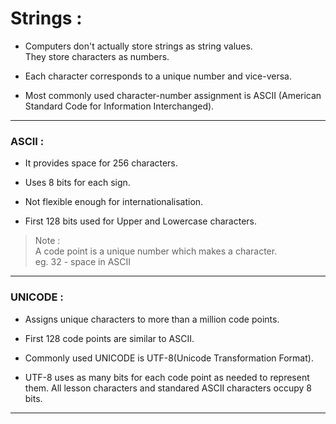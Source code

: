 # **Strings :**  

* Computers don't actually store strings as string values.  
They store characters as numbers.

* Each character corresponds to a unique number and vice-versa.

* Most commonly used character-number assignment is ASCII  (American Standard Code for Information Interchanged).

___

### **ASCII :**  

* It provides space for 256 characters.  

* Uses 8 bits for each sign.  

* Not flexible enough for internationalisation.  

* First 128 bits used for Upper and Lowercase characters.  

>Note :  
A code point is a unique number which makes a character.  
eg. 32 - space in ASCII

___


### **UNICODE :**  

* Assigns unique characters to more than a million code points.  

* First 128 code points are similar to ASCII.  

* Commonly used UNICODE is UTF-8(Unicode Transformation Format).

* UTF-8 uses as many bits for each code point as needed to represent them.  All lesson characters and standared ASCII characters occupy 8 bits.

___